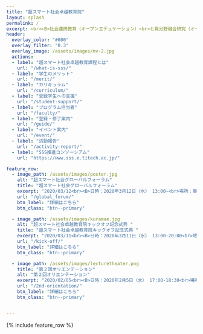 ```yaml
---
title: "超スマート社会卓越教育院"
layout: splash
permalink: /
excerpt: <br><B>社会連携教育（オープンエデュケーション）<br>と異分野融合研究（オープンイノベーション）<br>の融合によって、来たる超スマート社会を牽引する<br>スーパードクターを養成します</B><br><br>
header:
  overlay_color: "#000"
  overlay_filter: "0.3"
  overlay_image: /assets/images/mv-2.jpg
  actions:
  - label: "超スマート社会卓越教育課程とは"
    url: "/what-is-sss/"
  - label: "学生のメリット"
    url: "/merit/"
  - label: "カリキュラム"
    url: "/curriculum/"
  - label: "登録学生への支援​"
    url: "/student-support/"
  - label: "プログラム担当者​"
    url: "/faculty/"
  - label: "登録・修了案内"
    url: "/guide/"
  - label: "イベント案内"
    url: "/event/"
  - label: "活動報告"
    url: "/activity-report/"
  - label: "SSS推進コンソーシアム"
    url: "https://www.sss.e.titech.ac.jp/"

feature_row:
  - image_path: /assets/images/poster.jpg
    alt: "超スマート社会グローバルフォーラム"
    title: "超スマート社会グローバルフォーラム"
    excerpt: "2020/03/12<br><B>日時：2020年3月12日（水） 13:00~<br>場所：東京工業大学 大岡山キャンパス 南2号館 221～224講義室</B><br>超スマート社会推進コンソーシアムが企画し、世界各地から海外アドバイザーを中心に一流の研究者を招聘して、招待講演による超スマート社会向けのシンポジウムを開催します。"
    url: "/global_forum/"
    btn_label: "詳細はこちら"
    btn_class: "btn--primary"

  - image_path: /assets/images/kuramae.jpg
    alt: "超スマート社会卓越教育院キックオフ記念式典 "
    title: "超スマート社会卓越教育院キックオフ記念式典 "
    excerpt: "2020/03/11<br><B>日時：2020年3月11日（水） 13:00-20:00<br>場所：東京工業大学 大岡山キャンパス <br>東工大蔵前会館</B><br>このたび、SSS推進コンソーシアム関係者や特別アドバイザーの皆様方をお招きし、「超スマート社会卓越教育院 キックオフ記念式典」を下記日時にて開催する運びとなりました。万障お繰り合わせの上ご参加下さい。"
    url: "/kick-off/"
    btn_label: "詳細はこちら"
    btn_class: "btn--primary"

  - image_path: /assets/images/lecturetheater.png
    title: "第２回オリエンテーション"
    alt: "第２回オリエンテーション"
    excerpt: "2020/02/05<br><B>日時：2020年2月5日（水） 17:00-18:30<br>場所：東京工業大学 大岡山キャンパス <br>大岡山西講義棟１（W531）<br>[レクチャーシアター](http://www.mono.titech.ac.jp/~kokusai/TLT.html)</B><br>2020年4月の超スマート社会卓越教育課程のプログラム開始に先立ち、2月～3月に第一期生の所属選抜を実施します。 それに伴いまして、下記要領にて第２回オリエンテーションを開催しますので、本プログラムにご興味のある方は奮ってご参加ください。"
    url: "/2nd-orientation/"
    btn_label: "詳細はこちら"
    btn_class: "btn--primary"


---
```


{% include feature_row %}
